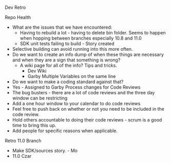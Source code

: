 Dev Retro

Repo Health
- What are the issues that we have encountered:
	- Having to rebuild a lot - having to delete bin folder. Seems to happen when hopping between branches especially 10.8 and 11.0
	- SDK unit tests failing to build - Story created
- Selective building can avoid running into this more often.
- Do we want to create an info dump of when these things are necessary and when they are a sign that something is wrong?
	- A wiki page for all of the info? Tips and tricks.
		- Dev Wiki
		- Garby
Multiple Variables on the same line
- Do we want to make a coding standard against that?
- Yes - Assigned to Garby
Process changes for Code Reviews
- The bug busters - there are a lot of code reviews and the three day window can be restricting
- Add a one hour window to your calendar to do code reviews
- Feel free to push back on whether or not you need to be included in the code review.
- Hold others accountable to doing their code reviews - scrum is a good time to bring this up.
- Add people for specific reasons when applicable.

Retro
11.0 Branch
- Make SDK/sources story. - Mo
- 11.0 Czar 